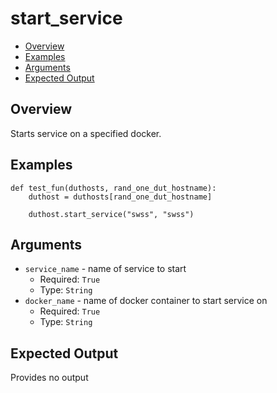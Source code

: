 # start_service

- [Overview](#overview)
- [Examples](#examples)
- [Arguments](#arguments)
- [Expected Output](#expected-output)

## Overview
Starts service on a specified docker.

## Examples
```
def test_fun(duthosts, rand_one_dut_hostname):
    duthost = duthosts[rand_one_dut_hostname]

    duthost.start_service("swss", "swss")
```

## Arguments
- `service_name` - name of service to start
    - Required: `True`
    - Type: `String`
- `docker_name` - name of docker container to start service on
    - Required: `True`
    - Type: `String`

## Expected Output
Provides no output

